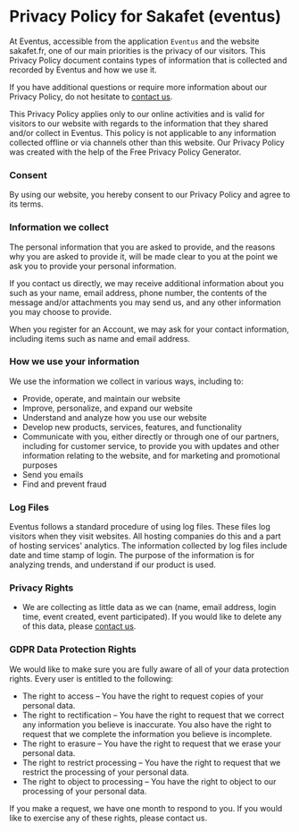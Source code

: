 # Privacy Policy for Sakafet (eventus)

At Eventus, accessible from the application `Eventus` and the website sakafet.fr, one of our main priorities is the privacy of our visitors. This Privacy Policy document contains types of information that is collected and recorded by Eventus and how we use it.

If you have additional questions or require more information about our Privacy Policy, do not hesitate to [contact us](/docs/contact).

This Privacy Policy applies only to our online activities and is valid for visitors to our website with regards to the information that they shared and/or collect in Eventus. This policy is not applicable to any information collected offline or via channels other than this website. Our Privacy Policy was created with the help of the Free Privacy Policy Generator.

### Consent

By using our website, you hereby consent to our Privacy Policy and agree to its terms.

### Information we collect

The personal information that you are asked to provide, and the reasons why you are asked to provide it, will be made clear to you at the point we ask you to provide your personal information.

If you contact us directly, we may receive additional information about you such as your name, email address, phone number, the contents of the message and/or attachments you may send us, and any other information you may choose to provide.

When you register for an Account, we may ask for your contact information, including items such as name and email address.

### How we use your information

We use the information we collect in various ways, including to:

* Provide, operate, and maintain our website
* Improve, personalize, and expand our website
* Understand and analyze how you use our website
* Develop new products, services, features, and functionality
* Communicate with you, either directly or through one of our partners, including for customer service, to provide you with updates and other information relating to the website, and for marketing and promotional purposes
* Send you emails
* Find and prevent fraud

### Log Files

Eventus follows a standard procedure of using log files. These files log visitors when they visit websites. All hosting companies do this and a part of hosting services' analytics. The information collected by log files include date and time stamp of login. The purpose of the information is for analyzing trends, and understand if our product is used.

### Privacy Rights

* We are collecting as little data as we can (name, email address, login time, event created, event participated). If you would like to delete any of this data, please [contact us](/docs/contact).

### GDPR Data Protection Rights

We would like to make sure you are fully aware of all of your data protection rights. Every user is entitled to the following:

* The right to access – You have the right to request copies of your personal data.
* The right to rectification – You have the right to request that we correct any information you believe is inaccurate. You also have the right to request that we complete the information you believe is incomplete.
* The right to erasure – You have the right to request that we erase your personal data.
* The right to restrict processing – You have the right to request that we restrict the processing of your personal data.
* The right to object to processing – You have the right to object to our processing of your personal data.

If you make a request, we have one month to respond to you. If you would like to exercise any of these rights, please contact us.